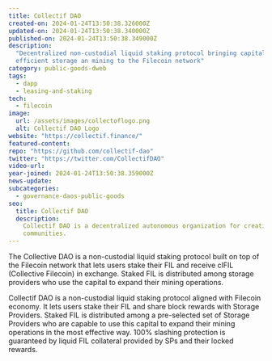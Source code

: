 ```yaml
---
title: Collectif DAO
created-on: 2024-01-24T13:50:38.326000Z
updated-on: 2024-01-24T13:50:38.340000Z
published-on: 2024-01-24T13:50:38.349000Z
description:
  "Decentralized non-custodial liquid staking protocol bringing capital
  efficient storage an mining to the Filecoin network"
category: public-goods-dweb
tags:
  - dapp
  - leasing-and-staking
tech:
  - filecoin
image:
  url: /assets/images/collectoflogo.png
  alt: Collectif DAO Logo
website: "https://collectif.finance/"
featured-content:
repo: "https://github.com/collectif-dao"
twitter: "https://twitter.com/CollectifDAO"
video-url:
year-joined: 2024-01-24T13:50:38.359000Z
news-update:
subcategories:
  - governance-daos-public-goods
seo:
  title: Collectif DAO
  description:
    Collectif DAO is a decentralized autonomous organization for creative
    communities.
---
```


The Collective DAO is a non-custodial liquid staking protocol built on top of the Filecoin network that lets users stake their FIL and receive clFIL (Collective Filecoin) in exchange. Staked FIL is distributed among storage providers who use the capital to expand their mining operations.

Collectif DAO is a non-custodial liquid staking protocol aligned with Filecoin economy. It lets users stake their FIL and share block rewards with Storage Providers. Staked FIL is distributed among a pre-selected set of Storage Providers who are capable to use this capital to expand their mining operations in the most effective way. 100% slashing protection is guaranteed by liquid FIL collateral provided by SPs and their locked rewards.
